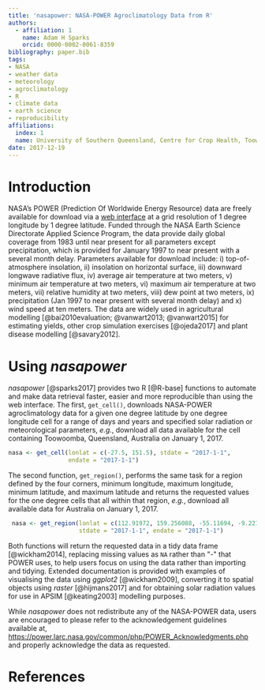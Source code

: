 ```yaml
---
title: 'nasapower: NASA-POWER Agroclimatology Data from R'
authors:
  - affiliation: 1
    name: Adam H Sparks
    orcid: 0000-0002-0061-8359
bibliography: paper.bib
tags:
- NASA
- weather data
- meteorology
- agroclimatology
- R
- climate data
- earth science
- reproducibility
affiliations:
  index: 1
  name: University of Southern Queensland, Centre for Crop Health, Toowoomba Queensland 4350, Australia
date: 2017-12-19
---
```


# Introduction

NASA’s POWER (Prediction Of Worldwide Energy Resource) data are
freely available for download via a
[web interface](https://power.larc.nasa.gov/cgi-bin/agro.cgi?email=agroclim@larc.nasa.gov)
at a grid resolution of 1 degree longitude by 1 degree latitude. Funded through
the NASA Earth Science Directorate Applied Science Program, the data provide
daily global coverage from 1983 until near present for all parameters except
precipitation, which is provided for January 1997 to near present with a several
month delay. Parameters available for download include: i) top-of-atmosphere
insolation, ii) insolation on horizontal surface, iii) downward longwave
radiative flux, iv) average air temperature at two meters, v) minimum air
temperature at two meters, vi) maximum air temperature at two meters, vii)
relative humidity at two meters, viii) dew point at two meters, ix)
precipitation (Jan 1997 to near present with several month delay) and x) wind
speed at ten meters. The data are widely used in agricultural modelling
[@bai2010evaluation; @vanwart2013; @vanwart2015] for estimating yields, other
crop simulation exercises [@ojeda2017] and plant disease modelling
[@savary2012].

# Using _nasapower_

_nasapower_ [@sparks2017] provides two R [@R-base] functions to automate and
make data retrieval faster, easier and more reproducible than using the web
interface. The first, `get_cell()`, downloads NASA-POWER agroclimatology data
for a given one degree latitude by one degree longitude cell for a range of
days and years and specified solar radiation or meteorological parameters,
_e.g._, download all data available for the cell containing Toowoomba,
Queensland, Australia on January 1, 2017.

```r
nasa <- get_cell(lonlat = c(-27.5, 151.5), stdate = "2017-1-1",
                 endate = "2017-1-1")
```

The second function, `get_region()`, performs the same task for a region defined
by the four corners, minimum longitude, maximum longitude, minimum latitude, and
maximum latitude and returns the requested values for the one degree cells that
all within that region, _e.g._, download all available data for Australia on
January 1, 2017.

```r
 nasa <- get_region(lonlat = c(112.91972, 159.256088, -55.11694, -9.221099),
                    stdate = "2017-1-1", endate = "2017-1-1")
```

Both functions will return the requested data in a tidy data frame
[@wickham2014], replacing missing values as `NA` rather than "-" that POWER
uses, to help users focus on using the data rather than importing and tidying.
Extended documentation is provided with examples of visualising the data using
_ggplot2_ [@wickham2009], converting it to spatial objects using _raster_
[@hijmans2017] and for obtaining solar radiation values for use in APSIM
[@keating2003] modelling purposes.

While _nasapower_ does not redistribute any of the NASA-POWER data, users are
encouraged to please refer to the acknowledgement guidelines available at, <https://power.larc.nasa.gov/common/php/POWER_Acknowledgments.php> and
properly acknowledge the data as requested.

# References
